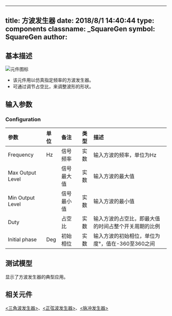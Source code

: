 
---
title: 方波发生器
date: 2018/8/1 14:40:44
type: components
classname: _SquareGen
symbol: SquareGen
author: 
---
## <span id="comp_desc">基本描述</span>
![元件图标]()

+ 该元件用以仿真指定频率的方波发生器。
+ 可通过调节占空比，来调整波形的形状。

## <span id="comp_params">输入参数</span>
### <span id="comp_params_group_Configuration">Configuration</span>
| 参数 | 单位 | 备注 | 类型 | 描述 |
| :--- | :--- | :--- | :--: | :--- |
| <span id="comp_params_param_F">Frequency</span> | Hz | 信号频率 | 实数 | 输入方波的频率，单位为Hz |
| <span id="comp_params_param_Max">Max Output Level</span> |  | 信号最大值 | 实数 | 输入方波的最大值 |
| <span id="comp_params_param_Min">Min Output Level</span> |  | 信号最小值 | 实数 | 输入方波的最小值 |
| <span id="comp_params_param_Duty">Duty</span> |  | 占空比 | 实数 | 输入方波的占空比，即最大值的时间占整个开关周期的比例 |
| <span id="comp_params_param_Phase">Initial phase</span> | Deg | 初始相位 | 实数 | 输入方波的初始相位，单位为度°，值在-360至360之间 |

[Frequency]: #comp_params_param_F "Frequency"
[Max Output Level]: #comp_params_param_Max "Max Output Level"
[Min Output Level]: #comp_params_param_Min "Min Output Level"
[Duty]: #comp_params_param_Duty "Duty"
[Initial phase]: #comp_params_param_Phase "Initial phase"

## <span id="comp_example">测试模型</span>
[<test name>](<test link>)显示了方波发生器的典型应用。

## <span id="comp_seealso">相关元件</span>
[<三角波发生器>](<test link>)、[<正弦波发生器>](<test link>)、[<脉冲发生器>](<test link>)






